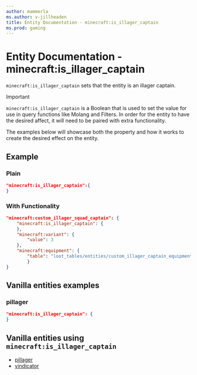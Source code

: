 ```yaml
---
author: mammerla
ms.author: v-jillheaden
title: Entity Documentation - minecraft:is_illager_captain
ms.prod: gaming
---
```


# Entity Documentation -  minecraft:is_illager_captain

`minecraft:is_illager_captain` sets that the entity is an illager captain.

> [!IMPORTANT]
> `minecraft:is_illager_captain` is a Boolean that is used to set the value for use in query functions like Molang and Filters. In order for the entity to have the desired affect, it will need to be paired with extra functionality.
>
> The examples below will showcase both the property and how it works to create the desired effect on the entity.

## Example

### Plain

```json
"minecraft:is_illager_captain":{
}
```

### With Functionality

```json
"minecraft:custom_illager_squad_captain": {
    "minecraft:is_illager_captain": {
    },
    "minecraft:variant": {
        "value": 3
    },
    "minecraft:equipment": {
        "table": "loot_tables/entities/custom_illager_captain_equipment.json"
        }
}
```

## Vanilla entities examples

### pillager

```json
"minecraft:is_illager_captain": {
}
```

## Vanilla entities using `minecraft:is_illager_captain`

- [pillager](../../../../Source/VanillaBehaviorPack_Snippets/entities/pillager.md)
- [vindicator](../../../../Source/VanillaBehaviorPack_Snippets/entities/vindicator.md)
